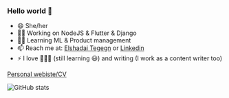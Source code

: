 ### Hello world 👋

<!--
**ElshadaiK/elshadaiK** is a ✨ _special_ ✨ repository because its `README.md` (this file) appears on your GitHub profile.

Here are some ideas to get you started:


-->

- 😄 She/her
- 👩‍💻 Working on NodeJS & Flutter & Django
- 👩‍🏫 Learning ML & Product management
- 📫 Reach me at: [Elshadai Tegegn](mailto:elshadai.tegegn@gmail.com?subject=[GitHub]) or [Linkedin](https://www.linkedin.com/in/elshadai-tegegn)
- ⚡ I love 🏀⛹️‍♀️ (still learning 😃) and writing (I work as a content writer too)


[Personal webiste/CV](http://blooming-basin-13464.herokuapp.com/)

![ GitHub stats](https://github-readme-stats.vercel.app/api?username=elshadaik&show_icons=true&theme=dracula)

